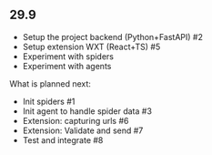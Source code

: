 ## 29.9

- Setup the project backend (Python+FastAPI) #2
- Setup extension WXT (React+TS) #5
- Experiment with spiders
- Experiment with agents

What is planned next:

- Init spiders #1
- Init agent to handle spider data #3
- Extension: capturing urls #6
- Extension: Validate and send #7
- Test and integrate #8